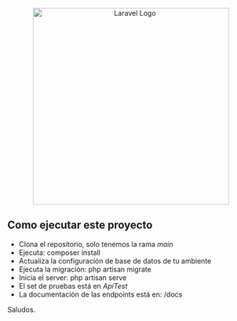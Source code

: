 <p align="center"><a href="https://laravel.com" target="_blank"><img src="https://raw.githubusercontent.com/laravel/art/master/logo-lockup/5%20SVG/2%20CMYK/1%20Full%20Color/laravel-logolockup-cmyk-red.svg" width="400" alt="Laravel Logo"></a></p>

## Como ejecutar este proyecto

- Clona el repositorio, solo tenemos la rama *main*
- Ejecuta: composer install
- Actualiza la configuración de base de datos de tu ambiente
- Ejecuta la migración: php artisan migrate
- Inicia el server: php artisan serve
- El set de pruebas está en *ApiTest*
- La documentación de las endpoints está en: /docs

Saludos.
